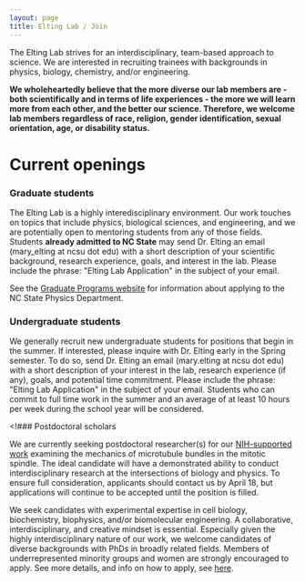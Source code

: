 ```yaml
---
layout: page
title: Elting Lab / Join
---
```


The Elting Lab strives for an interdisciplinary, team-based approach to science. We are interested in recruiting trainees with backgrounds in physics, biology, chemistry, and/or engineering.

**We wholeheartedly believe that the more diverse our lab members are - both scientifically and in terms of life experiences - the more we will learn more from each other, and the better our science. Therefore, we welcome lab members regardless of race, religion, gender identification, sexual orientation, age, or disability status.**

# Current openings

<!--We are currently recruiting a full-time research technician. We seek candidates with a degree in a biosciences related field, basic biosciences laboratory skills, and significant experience with molecular biology and microbiology. More details on the position available <a href="https://physics.ncsu.edu/eltinglab/TechnicianFlier2020.pdf">here</a>. Apply <a href="https://jobs.ncsu.edu/postings/137830">here</a>.-->

### Graduate students

The Elting Lab is a highly interedisciplinary environment. Our work touches on topics that include physics, biological sciences, and engineering, and we are potentially open to mentoring students from any of those fields. Students **already admitted to NC State** may send Dr. Elting an email (mary_elting at ncsu dot edu) with a short description of your scientific background, research experience, goals, and interest in the lab. Please include the phrase: "Elting Lab Application" in the subject of your email. <!--We are currently recruiting students to join an interdisciplinary, <a href="{{ site.baseurl }}/news/CYBORG-cell-grant/">NSF-supported initiative on building synthetic cytoskeletons</a> as well as an <a href="{{ site.baseurl }}/news/NIH-MIRA-grant/">NIH-supported project examining the mechanical principles underlying the mitotic spindle</a>. -->

See the <a href="https://www.physics.ncsu.edu/graduate/">Graduate Programs website</a> for information about applying to the NC State Physics Department.

<!--# Future positions

If you're interested in joining our research efforts in the future, you're welcome to contact Dr. Elting to inquire about possible positions. Please see instructions below.-->

### Undergraduate students

We generally recruit new undergraduate students for positions that begin in the summer. If interested, please inquire with Dr. Elting early in the Spring semester. To do so, send Dr. Elting an email (mary.elting at ncsu dot edu) with a short description of your interest in the lab, research experience (if any), goals, and potential time commitment. Please include the phrase: "Elting Lab Application" in the subject of your email. Students who can commit to full time work in the summer and an average of at least 10 hours per week during the school year will be considered.

<!--We are currently recruiting undergraduate students for Summer 2022. If interested, please inquire with Dr. Elting (by April 18 to ensure full consideration, although others may be accepted after this date). To do so, send Dr. Elting an email (mary.elting at ncsu dot edu) with a short description of your interest in the lab, research experience (if any), goals, and potential time commitment. Please include the phrase: "Elting Lab Application" in the subject of your email. Students who can commit to full time work in the summer and an average of at least 10 hours per week during the school year will be considered. -->

<!### Postdoctoral scholars

We are currently seeking postdoctoral researcher(s) for our <a href="{{ site.baseurl }}/news/NIH-MIRA-grant/">NIH-supported work</a> examining the mechanics of microtubule bundles in the mitotic spindle. The ideal candidate will have a demonstrated ability to conduct interdisciplinary research at the intersections of biology and physics. To ensure full consideration, applicants should contact us by April 18, but applications will continue to be accepted until the position is filled.

We seek candidates with experimental expertise in cell biology, biochemistry, biophysics, and/or biomolecular engineering. A collaborative, interdisciplinary, and creative mindset is essential. Especially given the highly interdisciplinary nature of our work, we welcome candidates of diverse backgrounds with PhDs in broadly related fields. Members of underrepresented minority groups and women are strongly encouraged to apply. See more details, and info on how to apply, see <a href="https://jobs.ncsu.edu/postings/160832">here</a>.

<!--We are currently seeking a postdoctoral researcher for an interdisciplinary, NSF-supported intitative on building synthetic cytoskeletons. This project is a multidisciplinary program involving physicists, engineers, cellular biologists, theorists/modelers, and social scientists. The work will be performed in collaboration with <a href="https://www.bhamla.gatech.edu/">Prof. Saad Bhamla</a> (Georgia Tech), <a href="https://www.fredchanglab.ucsf.edu/">Prof. Fred Chang</a> (UCSF), <a href="https://sols.asu.edu/jane-maienschein">Prof. Jane Maienschein</a> (Arizona State University) and <a href="http://dinner-group.uchicago.edu/">Prof. Aaron Dinner</a> (University of Chicago).

We seek candidates with experimental expertise in cell biology, biochemistry, biophysics, and/or biomolecular engineering. A collaborative, interdisciplinary, and creative mindset is essential. Given the highly interdisciplinary nature of the work, we welcome candidates of diverse backgrounds with PhDs in broadly related fields. Members of underrepresented minority groups and women are strongly encouraged to apply. See more details, and info on how to apply, <a href="https://physics.ncsu.edu/eltinglab/CyborgCellsPostdocAd.pdf">here</a>.

 We are not currently recruiting postdocs, but exceptional candidates may be considered. Send Dr. Elting an email (mary_elting at ncsu dot edu) with your CV and a cover letter describing your background, research experience, and why you're interested in the lab. Please include the phrase: "Elting Lab Application" in the subject of your email. -->


